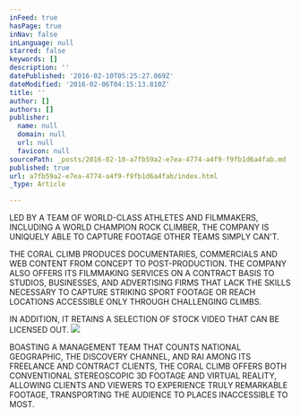```yaml
---
inFeed: true
hasPage: true
inNav: false
inLanguage: null
starred: false
keywords: []
description: ''
datePublished: '2016-02-10T05:25:27.869Z'
dateModified: '2016-02-06T04:15:13.810Z'
title: ''
author: []
authors: []
publisher:
  name: null
  domain: null
  url: null
  favicon: null
sourcePath: _posts/2016-02-10-a7fb59a2-e7ea-4774-a4f9-f9fb1d6a4fab.md
published: true
url: a7fb59a2-e7ea-4774-a4f9-f9fb1d6a4fab/index.html
_type: Article

---
```

LED BY A TEAM OF WORLD-CLASS ATHLETES AND FILMMAKERS, INCLUDING A WORLD CHAMPION ROCK CLIMBER, THE COMPANY IS UNIQUELY ABLE TO CAPTURE FOOTAGE OTHER TEAMS SIMPLY CAN'T. 

THE CORAL CLIMB PRODUCES DOCUMENTARIES, COMMERCIALS AND  WEB CONTENT FROM CONCEPT TO POST-PRODUCTION. THE COMPANY ALSO OFFERS ITS FILMMAKING SERVICES ON A CONTRACT BASIS TO STUDIOS, BUSINESSES, AND ADVERTISING FIRMS THAT LACK THE SKILLS NECESSARY TO CAPTURE STRIKING SPORT FOOTAGE OR REACH LOCATIONS ACCESSIBLE ONLY THROUGH CHALLENGING CLIMBS. 

IN ADDITION, IT RETAINS A SELECTION OF STOCK VIDEO THAT CAN BE LICENSED OUT. ![](https://the-grid-user-content.s3-us-west-2.amazonaws.com/a9cf01b4-e342-44d2-95fc-ff4836184ae4.png)

BOASTING A MANAGEMENT TEAM THAT COUNTS NATIONAL GEOGRAPHIC, THE DISCOVERY CHANNEL, AND RAI AMONG ITS FREELANCE AND CONTRACT CLIENTS, THE CORAL CLIMB OFFERS BOTH CONVENTIONAL STEREOSCOPIC 3D FOOTAGE AND VIRTUAL REALITY, ALLOWING CLIENTS AND VIEWERS TO EXPERIENCE TRULY REMARKABLE FOOTAGE, TRANSPORTING THE AUDIENCE TO PLACES INACCESSIBLE TO MOST.
